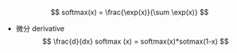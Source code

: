 $$
softmax(x) = \frac{\exp(x)}{\sum \exp(x)}
$$
- 微分 derivative
$$
\frac{d}{dx} softmax (x) = softmax(x)*sotmax(1-x)
$$